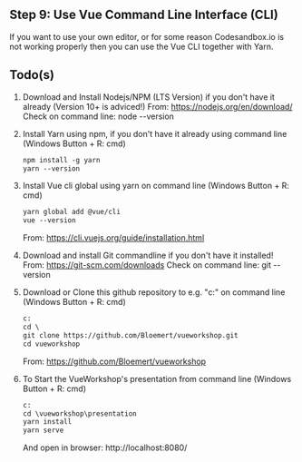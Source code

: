 ## Step 9: Use Vue Command Line Interface (CLI)

If you want to use your own editor, or for some reason Codesandbox.io is not working properly then you can use the Vue CLI together with Yarn.

<i class="far fa-hand-point-down fa-2x"></i>

## Todo(s)

1. Download and Install Nodejs/NPM (LTS Version) if you don't have it already (Version 10+ is adviced!)
   From: https://nodejs.org/en/download/
   Check on command line: node --version

2. Install Yarn using npm, if you don't have it already using command line (Windows Button + R: cmd)
   ```default
   npm install -g yarn
   yarn --version
   ```

3. Install Vue cli global using yarn on command line (Windows Button + R: cmd)
   ```default
   yarn global add @vue/cli
   vue --version
   ```
   From: https://cli.vuejs.org/guide/installation.html

4. Download and install Git commandline if you don't have it installed!
   From: https://git-scm.com/downloads
   Check on command line: git --version

5. Download or Clone this github repository to e.g. "c:\" on command line (Windows Button + R: cmd)
   ```default
   c:
   cd \
   git clone https://github.com/Bloemert/vueworkshop.git
   cd vueworkshop
   ```
   From: https://github.com/Bloemert/vueworkshop

6. To Start the VueWorkshop's presentation from command line (Windows Button + R: cmd)
   ```default
   c:
   cd \vueworkshop\presentation
   yarn install
   yarn serve
   ```
   And open in browser: http://localhost:8080/
   
   
